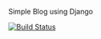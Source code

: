 Simple Blog using Django

[![Build Status](https://travis-ci.org/petergalvin-cyber/django-blog.svg?branch=master)](https://travis-ci.org/petergalvin-cyber/django-blog)
